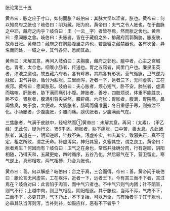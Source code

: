 胀论第三十五

黄帝曰：脉之应于寸口，如何而胀？岐伯曰：其脉大坚以涩者，胀也。黄帝曰：何以知商府之胀也？岐伯曰：阴为藏，阳为府。黄帝曰：夫气之令人胀也，在于血脉之中耶，藏府之内乎？岐伯曰：王（一云＿字）者皆存焉，然而胀之舍也。黄帝曰：愿闻胀之舍。岐伯曰：夫胀者，皆在于藏府之外，排藏府而郭胸胁，胀皮肤，故命日胀。黄帝曰：藏府之在胸胁腹里之内也，若匣匾之藏禁器也，各有次舍，异名而同处，一域之中，其气各异，愿闻其故。

黄帝曰：未解其意，再问入岐伯曰：夫胸腹，藏府之郭也。膻中者，心主之宫城也。胃者，太仓也。咽喉小肠者，传送也。胃之五窍者，间里门户也。廉泉玉英者，津液之道也。故五藏六府者，各有畔界，其病各有形状。营气循脉，卫气逆为脉胀，卫气井脉，循分为肤胀。三里而泻，近者一下，远者三下，无间虚实，工在疾泻。黄帝曰：愿闻胀形。岐伯曰：夫心胀者，烦心短气，卧不安。肺胀者，虚满而喘咳。肝胀者，胁下满而痛引小腹。脾胀者，善吵，四肢烦说，体重不能胜衣，卧不安。肾胀者，腹满引背央央然，腰辟痛。六府胀：胃胀者，腹满，胃院痛，鼻闻焦臭，妨于食，大便难。大肠胀者，肠鸣而痛准圈，冬日重感于寒，则飧泄不化。小肠胀者，少腹腹胀，引腰而痛。膀优胀者，少腹满而气在。

三焦胀者，气满于皮肤中，轻轻然而①黄帝曰：未解其意，再问：（太素）、（甲乙经）无此句，疑为行文。156不坚。胆胀者，胁下痛胀，口中苦，善太息。凡此诸胀者，其道在一，明知逆顺，针数不失。泻虚补实，神去其宝，致邪失正，真不可定，粗之所败，谓之夭命。补虚泻实，神归其室，久塞其空，谓之良工。黄帝曰：胀者焉生？何因而有？岐伯曰：卫气之在身也，常然并脉确分肉，行有逆顺，阴阳相随，乃得天和，五藏更始，四时循序，五谷乃化。然后厥气在下，营卫留止，寒气逆上，真邪相攻，两气相搏，乃合为胀也。

黄帝曰：善。何以解惑？岐伯曰：合之于真，三合而得。帝曰：善。黄帝问于岐伯曰：胀论言无问虚实，工在疾泻，近者一下，远者王下。今有其三而不下者，其过焉在？岐伯对曰：此言陷于肉盲，而中气穴者也。不中气穴则气内团；针不陌盲，则气不行；上越中肉，则卫气相乱，阴阳相逐。其于胀也，当泻不泻，气故不下，三而不下，必更其道，气下乃止，不下复始，可以万全，乌有殆者乎？其于胀也，必审其队当泻则泻，当补则补，如鼓应样，恶有不下者乎？

